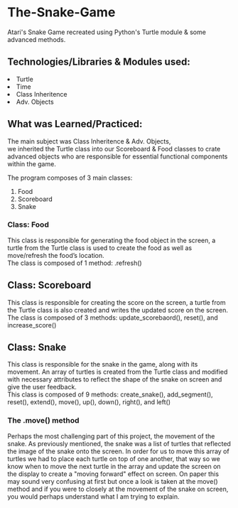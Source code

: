 # The-Snake-Game
Atari's Snake Game recreated using Python's Turtle module &amp; some advanced methods.


## Technologies/Libraries & Modules used:
<li>Turtle</li>
<li>Time</li>
<li>Class Inheritence</li>
<li>Adv. Objects</li>

## What was Learned/Practiced:
The main subject was Class Inheritence & Adv. Objects,<br> we inherited the Turtle class into our Scoreboard & Food classes to crate advanced objects who are responsible for essential functional components within the game.

The program composes of 3 main classes:
1. Food
2. Scoreboard
3. Snake

### Class: Food
This class is responsible for generating the food object in the screen, a turtle from the Turtle class is used to create the food as well as move/refresh the food’s location. 
<br>
The class is composed of 1 method: .refresh()

## Class: Scoreboard
This class is responsible for creating the score on the screen, a turtle from the Turtle class is also created and writes the updated score on the screen. 
<br>
The class is composed of 3 methods: update_scorebaord(), reset(), and increase_score()

## Class: Snake
This class is responsible for the snake in the game, along with its movement. An array of turtles is created from the Turtle class and modified with necessary attributes to reflect the shape of the snake on screen and give the user feedback.
<br>
This class is composed of 9 methods: create_snake(), add_segment(), reset(), extend(), move(), up(), down(), right(), and left()

### The .move() method
Perhaps the most challenging part of this project, the movement of the snake. As previously mentioned, the snake was a list of turtles that reflected the image of the snake onto the screen. In order for us to move this array of turtles we had to place each turtle on top of one another, that way so we know when to move the next turtle in the array and update the screen on the display to create a "moving forward" effect on screen. On paper this may sound very confusing at first but once a look is taken at the move() method and if you were to closely at the movement of the snake on screen, you would perhaps understand what I am trying to explain.
